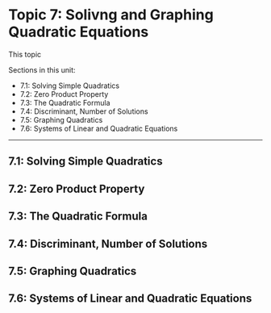 # Topic 7: Solivng and Graphing Quadratic Equations

This topic 

Sections in this unit: 
- 7.1: Solving Simple Quadratics
- 7.2: Zero Product Property
- 7.3: The Quadratic Formula
- 7.4: Discriminant, Number of Solutions
- 7.5: Graphing Quadratics
- 7.6: Systems of Linear and Quadratic Equations

---
## 7.1: Solving Simple Quadratics

## 7.2: Zero Product Property

## 7.3: The Quadratic Formula

## 7.4: Discriminant, Number of Solutions

## 7.5: Graphing Quadratics

## 7.6: Systems of Linear and Quadratic Equations
